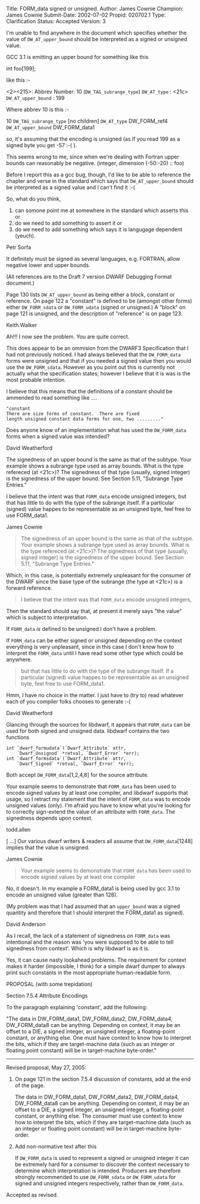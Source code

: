 Title:       FORM_data<n> signed or unsigned.
Author:      James Cownie
Champion:    James Cownie
Submit-Date: 2002-07-02
Propid:      020702.1
Type:        Clarification
Status:      Accepted
Version:     3

I'm unable to find anywhere in the document which specifies whether
the value of `DW_AT_upper_bound` should be interpreted as a signed
or unsigned value.

GCC 3.1 is emitting an upper bound for something like this

int foo[199];

like this :-

 <2><215>: Abbrev Number: 10 (`DW_TAG_subrange_type`)
     `DW_AT_type`        : <21c>    
     `DW_AT_upper_bound` : 199    

Where abbrev 10 is this :-

   10      `DW_TAG_subrange_type`    [no children]
    `DW_AT_type`         DW_FORM_ref4
    `DW_AT_upper_bound`  DW_FORM_data1

so, it's assuming that the encoding is unsigned (as if you read 199 as
a signed byte you get -57 :-( ).

This seems wrong to me, since when we're dealing with Fortran upper
bounds can reasonably be negative. (integer, dimension (-50:-20) :: foo)

Before I report this as a gcc bug, though, I'd like to be able to
reference the chapter and verse in the standard which says that
`DW_AT_upper_bound` should be interpreted as a signed value and I can't
find it :-(

So, what do you think, 

1) can somone point me at somewhere in the standard which asserts this
or 
2) do we need to add something to assert it
or
3) do we need to add something which says it is langugage dependent
   (yeuch).

Petr Sorfa

It definitely must be signed as several languages, e.g. FORTRAN, allow
negative lower and upper bounds.

(All references are to the Draft 7 version DWARF Debugging Format
document.)

Page 130 lists `DW_AT_upper_bound` as being either a block, constant or
reference. On page 122 a "constant" is defined to be (amongst other
forms) either `DW_FORM_sdata` or `DW_FORM_udata` (signed or unsigned.) A
"block" on page 121 is unsigned, and the description of "reference" is
on page 123.

Keith.Walker

Ah!!!   I now see the problem.    You are quite correct.

This does appear to be an ommision from the DWARF3 Specification that I had
not previously noticed.    I had always believed that the `DW_FORM_data`<n>
forms were unsigned and that if you needed a signed value then you would
use the `DW_FORM_sdata`.      However as you point out this is currently not
actually what the specification states;  however I believe that it is was
is the most probable intention.

I believe that this means that the definitions of a constant should be
ammended to read something like ....

    "constant
    There are size forms of constant.  There are fixed
    length unsigned constant data forms for one, two ........."

Does anyone know of an implementation what has used the `DW_FORM_data`<n>
forms when a signed value was intended?

David Weatherford

The signedness of an upper bound is the same as that of the subtype.
Your example shows a subrange type used as array bounds.  What is the
type refereced (at <21c>)?  The signedness of that type (usually, signed
integer) is the signedness of the upper bound.  See Section 5.11,
"Subrange Type Entries."

I believe that the intent was that `FORM_data`<n> encode unsigned
integers, but that has little to do with the type of the subrange
itself.  If a particular (signed) value happes to be representable
as an unsigned byte, feel free to use FORM_data1.


James Cownie


> The signedness of an upper bound is the same as that of the subtype.
> Your example shows a subrange type used as array bounds.  What is
> the type refereced (at <21c>)?  The signedness of that type
> (usually, signed integer) is the signedness of the upper bound.  See
> Section 5.11, "Subrange Type Entries."

Which, in this case, is potentially extremely unpleasant for the
consumer of the DWARF since the base type of the subrange (the type at
<21c>) is a forward reference.

> I believe that the intent was that `FORM_data`<n> encode unsigned
> integers, 

Then the standard should say that, at present it merely says "the
value" which is subject to interpretation.

If `FORM_data`<n> _is_ defined to be unsigned I don't have a problem. 

If `FORM_data`<n> can be either signed or unsigned depending on the
context everything is very unpleasant, since in this case I don't know
how to interpret the `FORM_data`<n> until I have read some other type
which could be anywhere.

> but that has little to do with the type of the subrange itself.  If
> a particular (signed) value happes to be representable as an
> unsigned byte, feel free to use FORM_data1.

Hmm, I have no choice in the matter. I just have to (try to) read
whatever each of you compiler folks chooses to generate :-(



David Weatherford

Glancing through the sources for libdwarf, it appears that `FORM_data`<n>
can be used for both signed and unsigned data.  libdwarf contains the
two functions

    int `dwarf_formudata`(`Dwarf_Attribute` attr,
        `Dwarf_Unsignod` *retval, `Dwarf_Error` *err);
    int `dwarf_formsdata`(`Dwarf_Attribute` attr,
        `Dwarf_Signed` *retval, `Dwarf_Error` *err);

Both accept `DW_FORM_data`[1,2,4,8] for the source attribute.

Your example seems to demonstrate that `FORM_data`<n> has been used to
encode signed values by at least one compiler, and libdwarf supports
that usage, so I retract my statement that the intent of `FORM_data`<n>
was to encode unsigned values (only).  I'm afraid you have to know
what you're looking for to correctly sign-extend the value of an
attribute with `FORM_data`<n>.  The signedness depends upon context.

todd.allen


[ ...]  Our various dwarf writers & readers all
assume that `DW_FORM_data`[1248] implies that the value is unsigned.

James Cownie


> Your example seems to demonstrate that `FORM_data`<n> has been used to
> encode signed values by at least one compiler

No, it doesn't. In my example a FORM_data1 is being used by gcc 3.1 to
encode an unsigned value (greater than 128).

(My problem was that I had assumed that an `upper_bound` was a signed
quantity and therefore that I should interpret the FORM_data1 as
signed).



David Anderson

As I recall, the lack of a statement of signedness on `FORM_data`<n>
was intentional and the reason was 'you were supposed to 
be able to tell signedness from context'.
Which is why libdwarf is as it is.

Yes, it can cause nasty lookahead problems.
The requirement for context makes it harder (impossible, I think) for a 
simple dwarf dumper to always print such constants in the 
most appropriate human-readable form.


PROPOSAL (with some trepidation)

Section 7.5.4 Attribute Encodings

To the paragraph explaining 'constant', add the following:

"The data in DW_FORM_data1, DW_FORM_data2, DW_FORM_data4, 
DW_FORM_data8  can be anything.  Depending on context,
it may be an offset to a DIE, a signed integer, an
unsigned integer, a floating-point constant, or anything else.
One must have context to know how to interpret the bits, which
if they are target-machine data (such as an integer or floating
point constant) will be in target-machine byte-order."

----------------------------------------------------------

Revised proposal, May 27, 2005:

1) On page 121 in the section 7.5.4 discussion of constants,
   add at the end of the page.

   The data in DW_FORM_data1, DW_FORM_data2, DW_FORM_data4,
   DW_FORM_data8 can be anything.  Depending on context, it
   may be an offset to a DIE, a signed integer, an unsigned
   integer, a floating-point constant, or anything else.  The
   consumer must use context to know how to interpret the bits,
   which if they are target-machine data (such as an integer
   or floating point constant) will be in target-machine
   byte-order.

2) Add non-normative text after this

   If `DW_FORM_data` is used to represent a signed or unsigned
   integer it can be extremely hard for a consumer to discover
   the context necessary to determine which interpretation is
   intended. Producers are therefore strongly recommended to
   use `DW_FORM_sdata` or `DW_FORM_udata` for signed and unsigned
   integers respectively, rather than `DW_FORM_data`. 

Accepted as revised.
